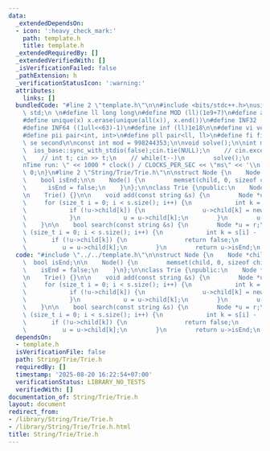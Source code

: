 ```yaml
---
data:
  _extendedDependsOn:
  - icon: ':heavy_check_mark:'
    path: template.h
    title: template.h
  _extendedRequiredBy: []
  _extendedVerifiedWith: []
  _isVerificationFailed: false
  _pathExtension: h
  _verificationStatusIcon: ':warning:'
  attributes:
    links: []
  bundledCode: "#line 2 \"template.h\"\n\n#include <bits/stdc++.h>\nusing namespace\
    \ std;\n \n#define ll long long\n#define MOD (ll)(1e9+7)\n#define all(x) (x).begin(),(x).end()\n\
    #define unique(x) x.erase(unique(all(x)), x.end())\n#define INF32 ((1ull<<31)-1)\n\
    #define INF64 ((1ull<<63)-1)\n#define inf (ll)1e18\n\n#define vi vector<int>\n\
    #define pii pair<int, int>\n#define pll pair<ll, ll>\n#define fi first\n#define\
    \ se second\n\nconst int mod = 998244353;\n\nvoid solve();\n\nint main(){\n  \
    \  ios_base::sync_with_stdio(false);cin.tie(NULL);\n    // cin.exceptions(cin.failbit);\n\
    \    // int t; cin >> t;\n    // while(t--)\n        solve();\n    cerr << \"\\\
    nTime run: \" << 1000 * clock() / CLOCKS_PER_SEC << \"ms\" << '\\n';\n    return\
    \ 0;\n}\n#line 2 \"String/Trie/Trie.h\"\n\nstruct Node {\n    Node *child[26];\n\
    \    bool isEnd;\n\n    Node() {\n        memset(child, 0, sizeof child);\n  \
    \      isEnd = false;\n    }\n};\n\nclass Trie {\npublic:\n    Node *r = new Node();\n\
    \n    Trie() {}\n\n    void add(const string &s) {\n        Node *u = r;\n   \
    \     for (size_t i = 0; i < s.size(); i++) {\n            int k = s[i] - 'a';\n\
    \            if (!u->child[k]) {\n                u->child[k] = new Node();\n\
    \            }\n            u = u->child[k];\n        }\n        u->isEnd = true;\n\
    \    }\n\n    bool search(const string &s) {\n        Node *u = r;\n        for\
    \ (size_t i = 0; i < s.size(); i++) {\n            int k = s[i] - 'a';\n     \
    \       if (!u->child[k]) {\n                return false;\n            }\n  \
    \          u = u->child[k];\n        }\n        return u->isEnd;\n    }\n};\n"
  code: "#include \"../../template.h\"\n\nstruct Node {\n    Node *child[26];\n  \
    \  bool isEnd;\n\n    Node() {\n        memset(child, 0, sizeof child);\n    \
    \    isEnd = false;\n    }\n};\n\nclass Trie {\npublic:\n    Node *r = new Node();\n\
    \n    Trie() {}\n\n    void add(const string &s) {\n        Node *u = r;\n   \
    \     for (size_t i = 0; i < s.size(); i++) {\n            int k = s[i] - 'a';\n\
    \            if (!u->child[k]) {\n                u->child[k] = new Node();\n\
    \            }\n            u = u->child[k];\n        }\n        u->isEnd = true;\n\
    \    }\n\n    bool search(const string &s) {\n        Node *u = r;\n        for\
    \ (size_t i = 0; i < s.size(); i++) {\n            int k = s[i] - 'a';\n     \
    \       if (!u->child[k]) {\n                return false;\n            }\n  \
    \          u = u->child[k];\n        }\n        return u->isEnd;\n    }\n};"
  dependsOn:
  - template.h
  isVerificationFile: false
  path: String/Trie/Trie.h
  requiredBy: []
  timestamp: '2025-08-20 16:22:54+07:00'
  verificationStatus: LIBRARY_NO_TESTS
  verifiedWith: []
documentation_of: String/Trie/Trie.h
layout: document
redirect_from:
- /library/String/Trie/Trie.h
- /library/String/Trie/Trie.h.html
title: String/Trie/Trie.h
---
```

